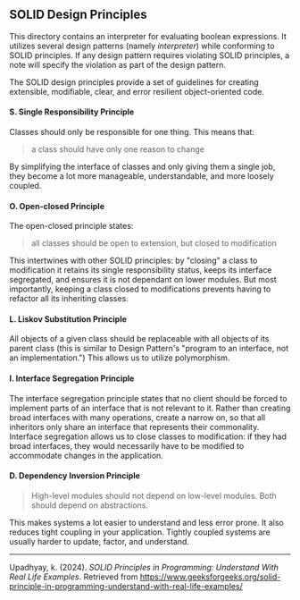 ## SOLID Design Principles

This directory contains an interpreter for evaluating boolean expressions. It utilizes several design patterns (namely _interpreter_) while conforming to SOLID principles. If any design pattern requires violating SOLID principles, a note will specify the violation as part of the design pattern.

The SOLID design principles provide a set of guidelines for creating extensible, modifiable, clear, and error resilient object-oriented code.

#### S. Single Responsibility Principle

Classes should only be responsible for one thing. This means that:

> a class should have only one reason to change

By simplifying the interface of classes and only giving them a single job, they become a lot more manageable, understandable, and more loosely coupled.

#### O. Open-closed Principle

The open-closed principle states:

> all classes should be open to extension, but closed to modification

This intertwines with other SOLID principles: by "closing" a class to modification it retains its single responsibility status, keeps its interface segregated, and ensures it is not dependant on lower modules. But most importantly, keeping a class closed to modifications prevents having to refactor all its inheriting classes.

#### L. Liskov Substitution Principle

All objects of a given class should be replaceable with all objects of its parent class (this is similar to Design Pattern's "program to an interface, not an implementation.") This allows us to utilize polymorphism.

#### I. Interface Segregation Principle

The interface segregation principle states that no client should be forced to implement parts of an interface that is not relevant to it. Rather than creating broad interfaces with many operations, create a narrow on, so that all inheritors only share an interface that represents their commonality. Interface segregation allows us to close classes to modification: if they had broad interfaces, they would necessarily have to be modified to accommodate changes in the application.

#### D. Dependency Inversion Principle

> High-level modules should not depend on low-level modules. Both should depend on abstractions.

This makes systems a lot easier to understand and less error prone. It also reduces tight coupling in your application. Tightly coupled systems are usually harder to update, factor, and understand.

---

Upadhyay, k. (2024). _SOLID Principles in Programming: Understand With Real Life Examples_. Retrieved from https://www.geeksforgeeks.org/solid-principle-in-programming-understand-with-real-life-examples/
